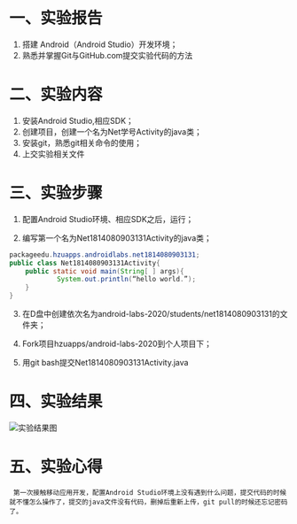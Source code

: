 # 一、实验报告

1. 搭建 Android（Android Studio）开发环境；
2. 熟悉并掌握Git与GitHub.com提交实验代码的方法

# 二、实验内容

1. 安装Android Studio,相应SDK；
2. 创建项目，创建一个名为Net学号Activity的java类；
3. 安装git，熟悉git相关命令的使用；
4. 上交实验相关文件  

# 三、实验步骤

1. 配置Android Studio环境、相应SDK之后，运行；

2. 编写第一个名为Net1814080903131Activity的java类；
```java
packageedu.hzuapps.androidlabs.net1814080903131;
public class Net1814080903131Activity{
	public static void main(String[ ] args){
    		System.out.println(“hello world.”);
	}
}
```
3. 在D盘中创建依次名为android-labs-2020/students/net1814080903131的文件夹；

4. Fork项目hzuapps/android-labs-2020到个人项目下；

5. 用git bash提交Net1814080903131Activity.java  

# 四、实验结果

![实验结果图](https://github.com/LHX98/android-labs-2020/blob/master/students/net1814080903131/%E5%AE%9E%E9%AA%8C1-4%E7%BB%93%E6%9E%9C%E5%9B%BE/lab1%E5%AE%9E%E9%AA%8C%E7%BB%93%E6%9E%9C%E5%9B%BE.PNG)

# 五、实验心得

	 第一次接触移动应用开发，配置Android Studio环境上没有遇到什么问题，提交代码的时候就不懂怎么操作了，提交的java文件没有代码，删掉后重新上传，git pull的时候还忘记密码了。
